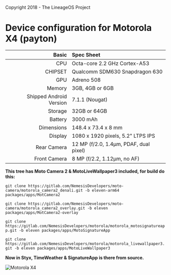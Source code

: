 Copyright 2018 - The LineageOS Project

Device configuration for Motorola X4 (payton)
==================================

Basic   | Spec Sheet
-------:|:-------------------------
CPU     | Octa-core 2.2 GHz Cortex-A53
CHIPSET | Qualcomm SDM630 Snapdragon 630
GPU     | Adreno 508
Memory  | 3GB, 4GB or 6GB
Shipped Android Version | 7.1.1 (Nougat)
Storage | 32GB or 64GB
Battery | 3000 mAh
Dimensions | 148.4 x 73.4 x 8 mm
Display | 1080 x 1920 pixels, 5.2" LTPS IPS
Rear Camera  | 12 MP (f/2.0, 1.4µm, PDAF, dual pixel)
Front Camera | 8 MP (f/2.2, 1.12µm, no AF)

**This tree has Moto Camera 2 & MotoLiveWallpaper3 included, for build do this:**

`git clone https://gitlab.com/NemesisDevelopers/moto-camera/motorola_camera2_denali.git -b eleven-arm64 packages/apps/MotCamera2`

`git clone https://gitlab.com/NemesisDevelopers/moto-camera/motorola_camera2_overlay.git -b eleven packages/apps/MotCamera2-overlay`

`git clone https://gitlab.com/NemesisDevelopers/motorola/motorola_motosignatureapp.git -b eleven packages/apps/MotoSignatureApp`

`git clone https://gitlab.com/NemesisDevelopers/motorola/motorola_livewallpaper3.git -b eleven packages/apps/MotoLiveWallpaper3`

**Now in Styx, TimeWeather & SignatureApp is there from source.**

![Motorola X4](https://cdn2.gsmarena.com/vv/pics/motorola/motorola-moto-x4-2.jpg "Motorola X4")
